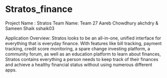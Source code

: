 # Stratos_finance

Project Name : Stratos Team Name: Team 27
Aareb Chowdhury akchdry & Sameen Shaik sshaik03

Application Overview: Stratos looks to be an all-in-one, unified interface for everything that is everyday finance. With features like bill tracking, payment tracking, credit score monitoring, a spare change investing platform, a community forum, as well as an education platform to learn about finances, Stratos contains everything a person needs to keep track of their finances and achieve a healthy financial status without using numerous different apps.
